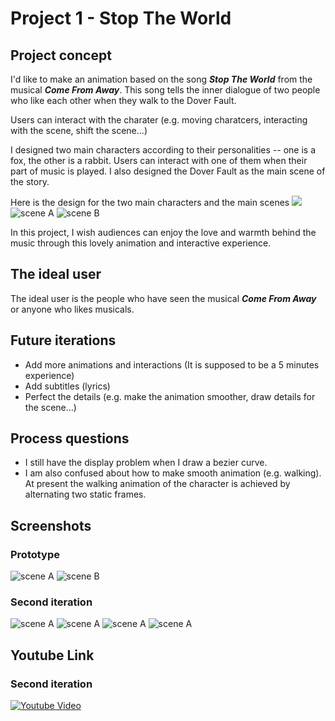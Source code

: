 # Project 1 - Stop The World

## Project concept
I'd like to make an animation based on the song **_Stop The World_** from the musical **_Come From Away_**. This song tells the inner dialogue of two people who like each other when they walk to the Dover Fault.

Users can interact with the charater (e.g. moving charatcers, interacting with the scene, shift the scene...)

I designed two main characters according to their personalities -- one is a fox, the other is a rabbit. Users can interact with one of them when their part of music is played.
I also designed the Dover Fault as the main scene of the story.

Here is the design for the two main characters and the main scenes
![](imgs/character.jpg)
![scene A](imgs/sceneA.jpg)
![scene B](imgs/sceneB.jpg)

In this project, I wish audiences can enjoy the love and warmth behind the music through this lovely animation and interactive experience. 

## The ideal user
The ideal user is the people who have seen the musical **_Come From Away_** or anyone who likes musicals.

## Future iterations
- Add more animations and interactions (It is supposed to be a 5 minutes experience)
- Add subtitles (lyrics)
- Perfect the details (e.g. make the animation smoother, draw details for the scene...)

## Process questions
- I still have the display problem when I draw a bezier curve.
- I am also confused about how to make smooth animation (e.g. walking). At present the walking animation of the character is achieved by alternating two static frames.

## Screenshots
### Prototype
![scene A](imgs/img1.png)
![scene B](imgs/img2.png)

### Second iteration
![scene A](imgs/s1.png)
![scene A](imgs/s2.png)
![scene A](imgs/s3.png)
![scene A](imgs/s4.png)


## Youtube Link 
### Second iteration
[![Youtube Video](imgs/s1.png)](https://www.youtube.com/watch?v=4KtmKsTJcdA&feature=youtu.be)



